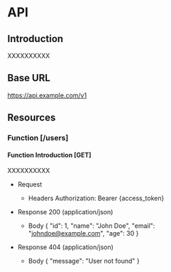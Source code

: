 # API

## Introduction
XXXXXXXXXX

## Base URL
https://api.example.com/v1

## Resources

### Function [/users]

#### Function Introduction [GET]
XXXXXXXXXX

+ Request

    + Headers Authorization: Bearer {access_token}

+ Response 200 (application/json)
    + Body
        {
            "id": 1,
            "name": "John Doe",
            "email": "johndoe@example.com",
            "age": 30
        }

+ Response 404 (application/json)
    + Body
        {
            "message": "User not found"
        }


